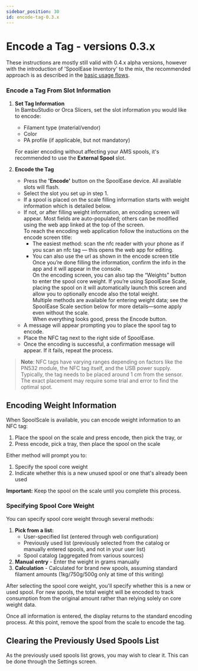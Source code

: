 ```yaml
---
sidebar_position: 30 
id: encode-tag-0.3.x
---
```

# Encode a Tag - versions 0.3.x 

These instructions are mostly still valid with 0.4.x alpha versions, however with the introduction of 'SpoolEase Inventory' to the mix, the recommended approach is as described in the [basic usage flows](basic-usage-flows).

### Encode a Tag From Slot Information

1. **Set Tag Information**  
   In BambuStudio or Orca Slicers, set the slot information you would like to encode:
   - Filament type (material/vendor)
   - Color
   - PA profile (if applicable, but not mandatory)

   For easier encoding without affecting your AMS spools, it's recommended to use the **External Spool** slot.

2. **Encode the Tag**  
   - Press the **'Encode'** button on the SpoolEase device. All available slots will flash.
   - Select the slot you set up in step 1.
   - If a spool is placed on the scale filling information starts with weight information which is detailed below.
   - If not, or after filling weight information, an encoding screen will appear.
     Most fields are auto-populated; others can be modified using the web app linked at the top of the screen.  
     To reach the encoding web application follow the instuctions on the encode screen title:
     - The easiest method: scan the nfc reader with your phone as if you scan an nfc tag — this opens the web app for editing. 
     - You can also use the url as shown in the encode screen title
     Once you’re done filling the information, confirm the info in the app and it will appear in the console.  
     On the encoding screen, you can also tap the “Weights” button to enter the spool core weight. If you’re using SpoolEase Scale, placing the spool on it will automatically launch this screen and allow you to optionally encode also the total weight.  
     Multiple methods are available for entering weight data; see the SpoolEase Scale section below for more details—some apply even without the scale.  
     When everything looks good, press the Encode button.
   - A message will appear prompting you to place the spool tag to encode.
   - Place the NFC tag next to the right side of SpoolEase.
   - Once the encoding is successful, a confirmation message will appear. If it fails, repeat the process.

> **Note**: NFC tags have varying ranges depending on factors like the PN532 module, the NFC tag itself, and the USB power supply. Typically, the tag needs to be placed around 1 cm from the sensor. The exact placement may require some trial and error to find the optimal spot.

## Encoding Weight Information

When SpoolScale is available, you can encode weight information to an NFC tag:
1. Place the spool on the scale and press encode, then pick the tray, or
2. Press encode, pick a tray, then place the spool on the scale

Either method will prompt you to:
1. Specify the spool core weight
2. Indicate whether this is a new unused spool or one that's already been used

**Important:** Keep the spool on the scale until you complete this process.

### Specifying Spool Core Weight

You can specify spool core weight through several methods:
1. **Pick from a list:**
   - User-specified list (entered through web configuration)
   - Previously used list (previously selected from the catalog or manually entered spools, and not in your user list)
   - Spool catalog (aggregated from various sources)
2. **Manual entry** - Enter the weight in grams manually
3. **Calculation** - Calculated for brand new spools, assuming standard filament amounts (1kg/750g/500g only at time of this writing)

After selecting the spool core weight, you'll specify whether this is a new or used spool. For new spools, the total weight will be encoded to track consumption from the original amount rather than relying solely on core weight data.

Once all information is entered, the display returns to the standard encoding process. At this point, remove the spool from the scale to encode the tag.

## Clearing the Previously Used Spools List

As the previously used spools list grows, you may wish to clear it. This can be done through the Settings screen.
